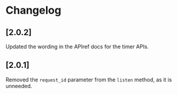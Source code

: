 # Changelog

## [2.0.2]

Updated the wording in the APIref docs for the timer APIs.

## [2.0.1]

Removed the `request_id` parameter from the `listen` method, as it is unneeded.
